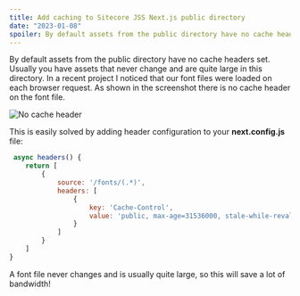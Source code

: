 ```yaml
---
title: Add caching to Sitecore JSS Next.js public directory
date: "2023-01-08"
spoiler: By default assets from the public directory have no cache headers set. Usually you have assets that never change and are quite large in this directory. It's worth fixing this.
---
```


By default assets from the public directory have no cache headers set. Usually you have assets that never change and are quite large in this directory. In a recent project I noticed that our font files were loaded on each browser request. As shown in the screenshot there is no cache header on the font file.

![No cache header](/posts/no-cache-header.png)

This is easily solved by adding header configuration to your **next.config.js** file:

```javascript
 async headers() {
    return [
        {
            source: '/fonts/(.*)',
            headers: [
                {
                    key: 'Cache-Control',
                    value: 'public, max-age=31536000, stale-while-revalidate',
                }
            ]
        }
    ]
}
```

A font file never changes and is usually quite large, so this will save a lot of bandwidth!
